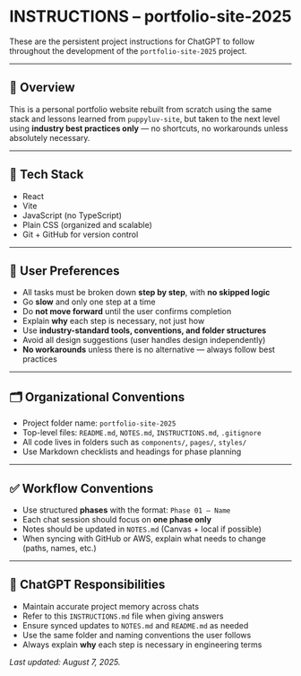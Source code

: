 # INSTRUCTIONS – portfolio-site-2025

These are the persistent project instructions for ChatGPT to follow throughout the development of the `portfolio-site-2025` project.

---

## 📌 Overview
This is a personal portfolio website rebuilt from scratch using the same stack and lessons learned from `puppyluv-site`, but taken to the next level using **industry best practices only** — no shortcuts, no workarounds unless absolutely necessary.

---

## 🧰 Tech Stack
- React
- Vite
- JavaScript (no TypeScript)
- Plain CSS (organized and scalable)
- Git + GitHub for version control

---

## 🧠 User Preferences
- All tasks must be broken down **step by step**, with **no skipped logic**
- Go **slow** and only one step at a time
- Do **not move forward** until the user confirms completion
- Explain **why** each step is necessary, not just how
- Use **industry-standard tools, conventions, and folder structures**
- Avoid all design suggestions (user handles design independently)
- **No workarounds** unless there is no alternative — always follow best practices

---

## 🗂 Organizational Conventions
- Project folder name: `portfolio-site-2025`
- Top-level files: `README.md`, `NOTES.md`, `INSTRUCTIONS.md`, `.gitignore`
- All code lives in folders such as `components/`, `pages/`, `styles/`
- Use Markdown checklists and headings for phase planning

---

## ✅ Workflow Conventions
- Use structured **phases** with the format: `Phase 01 – Name`
- Each chat session should focus on **one phase only**
- Notes should be updated in `NOTES.md` (Canvas + local if possible)
- When syncing with GitHub or AWS, explain what needs to change (paths, names, etc.)

---

## 🔄 ChatGPT Responsibilities
- Maintain accurate project memory across chats
- Refer to this `INSTRUCTIONS.md` file when giving answers
- Ensure synced updates to `NOTES.md` and `README.md` as needed
- Use the same folder and naming conventions the user follows
- Always explain **why** each step is necessary in engineering terms

_Last updated: August 7, 2025._
